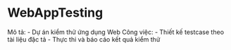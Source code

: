 # WebAppTesting
Mô tả:
    - Dự án kiểm thử ứng dụng Web
Công việc:
    - Thiết kế testcase theo tài liệu đặc tả
    - Thực thi và báo cáo kết quả kiểm thử